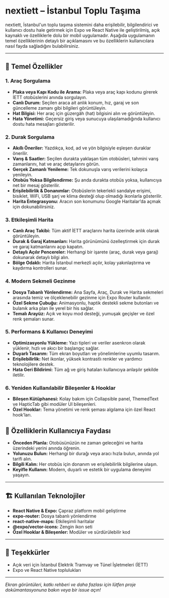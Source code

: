 # nextiett – İstanbul Toplu Taşıma 

nextiett, İstanbul'un toplu taşıma sistemini daha erişilebilir, bilgilendirici ve kullanıcı dostu hale getirmek için Expo ve React Native ile geliştirilmiş, açık kaynaklı ve özelliklerle dolu bir mobil uygulamadır. Aşağıda uygulamanın temel özelliklerinin detaylı bir açıklamasını ve bu özelliklerin kullanıcılara nasıl fayda sağladığını bulabilirsiniz.

---

## 🚀 Temel Özellikler

### 1. **Araç Sorgulama**
- **Plaka veya Kapı Kodu ile Arama:** Plaka veya araç kapı kodunu girerek İETT otobüslerini anında sorgulayın.
- **Canlı Durum:** Seçilen araca ait anlık konum, hız, garaj ve son güncelleme zamanı gibi bilgileri görüntüleyin.
- **Hat Bilgisi:** Her araç için güzergâh (hat) bilgisini alın ve görüntüleyin.
- **Hata Yönetimi:** Geçersiz giriş veya sunucuya ulaşılamadığında kullanıcı dostu hata mesajları gösterilir.

### 2. **Durak Sorgulama**
- **Akıllı Öneriler:** Yazdıkça, kod, ad ve yön bilgisiyle eşleşen duraklar önerilir.
- **Varış & Saatler:** Seçilen durakta yaklaşan tüm otobüsleri, tahmini varış zamanlarını, hat ve araç detaylarını görün.
- **Gerçek Zamanlı Yenileme:** Tek dokunuşla varış verilerini kolayca yenileyin.
- **Otobüs Yoksa Bilgilendirme:** Şu anda durakta otobüs yoksa, kullanıcıya net bir mesaj gösterilir.
- **Erişilebilirlik & Donanımlar:** Otobüslerin tekerlekli sandalye erişimi, bisiklet, WiFi, USB şarj ve klima desteği olup olmadığı ikonlarla gösterilir.
- **Harita Entegrasyonu:** Aracın son konumunu Google Haritalar’da açmak için dokunabilirsiniz.

### 3. **Etkileşimli Harita**
- **Canlı Araç Takibi:** Tüm aktif İETT araçlarını harita üzerinde anlık olarak görüntüleyin.
- **Durak & Garaj Katmanları:** Harita görünümünü özelleştirmek için durak ve garaj katmanlarını açıp kapatın.
- **Detaylı Açılır Pencereler:** Herhangi bir işarete (araç, durak veya garaj) dokunarak detaylı bilgi alın.
- **Bölge Odaklı:** Harita İstanbul merkezli açılır, kolay yakınlaştırma ve kaydırma kontrolleri sunar.

### 4. **Modern Sekmeli Gezinme**
- **Dosya Tabanlı Yönlendirme:** Ana Sayfa, Araç, Durak ve Harita sekmeleri arasında temiz ve ölçeklenebilir gezinme için Expo Router kullanılır.
- **Özel Sekme Çubuğu:** Animasyonlu, haptik destekli sekme butonları ve bulanık arka plan ile yerel bir his sağlar.
- **Temalı Arayüz:** Açık ve koyu mod desteği, yumuşak geçişler ve özel renk şemaları sunar.

### 5. **Performans & Kullanıcı Deneyimi**
- **Optimizasyonlu Yükleme:** Yazı tipleri ve veriler asenkron olarak yüklenir, hızlı ve akıcı bir başlangıç sağlar.
- **Duyarlı Tasarım:** Tüm ekran boyutları ve yönelimlerine uyumlu tasarım.
- **Erişilebilirlik:** Net ikonlar, yüksek kontrastlı renkler ve yardımcı teknolojilere destek.
- **Hata Geri Bildirimi:** Tüm ağ ve giriş hataları kullanıcıya anlaşılır şekilde iletilir.

### 6. **Yeniden Kullanılabilir Bileşenler & Hooklar**
- **Bileşen Kütüphanesi:** Kolay bakım için Collapsible panel, ThemedText ve HapticTab gibi modüler UI bileşenleri.
- **Özel Hooklar:** Tema yönetimi ve renk şeması algılama için özel React hook’ları.

## 📱 Özelliklerin Kullanıcıya Faydası
- **Önceden Planla:** Otobüsünüzün ne zaman geleceğini ve harita üzerindeki yerini anında öğrenin.
- **Yolunuzu Bulun:** Herhangi bir durağı veya aracı hızla bulun, anında yol tarifi alın.
- **Bilgili Kalın:** Her otobüs için donanım ve erişilebilirlik bilgilerine ulaşın.
- **Keyifle Kullanın:** Modern, duyarlı ve estetik bir uygulama deneyimi yaşayın.

---

## 🏗️ Kullanılan Teknolojiler
- **React Native & Expo:** Çapraz platform mobil geliştirme
- **expo-router:** Dosya tabanlı yönlendirme
- **react-native-maps:** Etkileşimli haritalar
- **@expo/vector-icons:** Zengin ikon seti
- **Özel Hooklar & Bileşenler:** Modüler ve sürdürülebilir kod

---

## 🙏 Teşekkürler
- Açık veri için İstanbul Elektrik Tramvay ve Tünel İşletmeleri (İETT)
- Expo ve React Native toplulukları

---

*Ekran görüntüleri, katkı rehberi ve daha fazlası için lütfen proje dokümantasyonuna bakın veya bir issue açın!*
